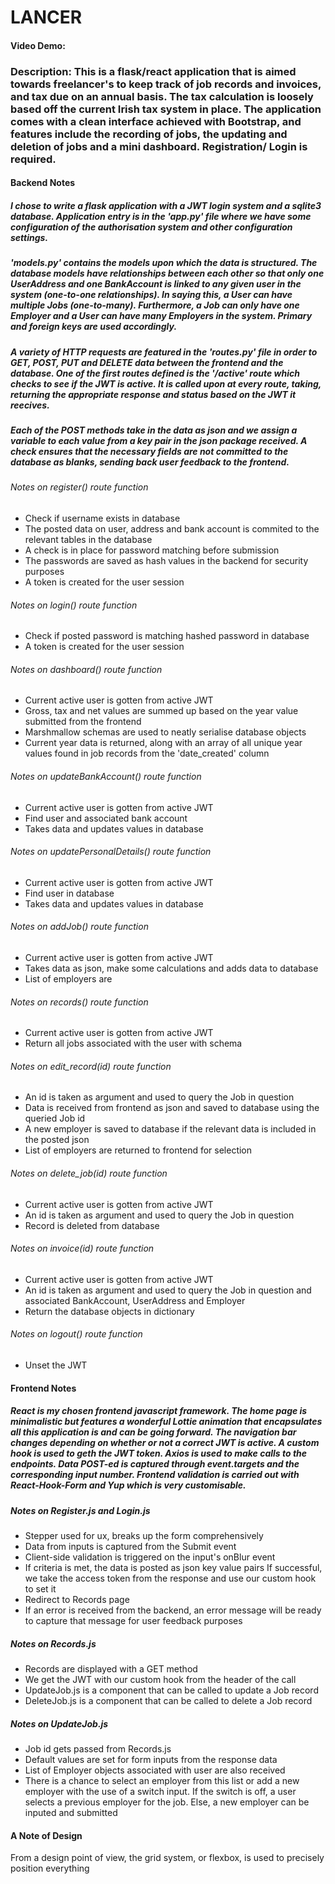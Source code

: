 # LANCER

#### Video Demo:

### Description: This is a flask/react application that is aimed towards freelancer's to keep track of job records and invoices, and tax due on an annual basis. The tax calculation is loosely based off the current Irish tax system in place. The application comes with a clean interface achieved with Bootstrap, and features include the recording of jobs, the updating and deletion of jobs and a mini dashboard. Registration/ Login is required.

#### Backend Notes

##### I chose to write a flask application with a JWT login system and a sqlite3 database. Application entry is in the 'app.py' file where we have some configuration of the authorisation system and other configuration settings.

##### 'models.py' contains the models upon which the data is structured. The database models have relationships between each other so that only one UserAddress and one BankAccount is linked to any given user in the system (one-to-one relationships). In saying this, a User can have multiple Jobs (one-to-many). Furthermore, a Job can only have one Employer and a User can have many Employers in the system. Primary and foreign keys are used accordingly.

##### A variety of HTTP requests are featured in the 'routes.py' file in order to GET, POST, PUT and DELETE data between the frontend and the database. One of the first routes defined is the '/active' route which checks to see if the JWT is active. It is called upon at every route, taking, returning the appropriate response and status based on the JWT it reecives.

##### Each of the POST methods take in the data as json and we assign a variable to each value from a key pair in the json package received. A check ensures that the necessary fields are not committed to the database as blanks, sending back user feedback to the frontend.

###### Notes on register() route function

- Check if username exists in database
- The posted data on user, address and bank account is commited to the relevant tables in the database
- A check is in place for password matching before submission
- The passwords are saved as hash values in the backend for security purposes
- A token is created for the user session

###### Notes on login() route function

- Check if posted password is matching hashed password in database
- A token is created for the user session

###### Notes on dashboard() route function

- Current active user is gotten from active JWT
- Gross, tax and net values are summed up based on the year value submitted from the frontend
- Marshmallow schemas are used to neatly serialise database objects
- Current year data is returned, along with an array of all unique year values found in job records from the 'date_created' column

###### Notes on updateBankAccount() route function

- Current active user is gotten from active JWT
- Find user and associated bank account
- Takes data and updates values in database

###### Notes on updatePersonalDetails() route function

- Current active user is gotten from active JWT
- Find user in database
- Takes data and updates values in database

###### Notes on addJob() route function

- Current active user is gotten from active JWT
- Takes data as json, make some calculations and adds data to database
- List of employers are

###### Notes on records() route function

- Current active user is gotten from active JWT
- Return all jobs associated with the user with schema

###### Notes on edit_record(id) route function

- An id is taken as argument and used to query the Job in question
- Data is received from frontend as json and saved to database using the queried Job id
- A new employer is saved to database if the relevant data is included in the posted json
- List of employers are returned to frontend for selection

###### Notes on delete_job(id) route function

- Current active user is gotten from active JWT
- An id is taken as argument and used to query the Job in question
- Record is deleted from database

###### Notes on invoice(id) route function

- Current active user is gotten from active JWT
- An id is taken as argument and used to query the Job in question and associated BankAccount, UserAddress and Employer
- Return the database objects in dictionary

###### Notes on logout() route function

- Unset the JWT

#### Frontend Notes

##### React is my chosen frontend javascript framework. The home page is minimalistic but features a wonderful Lottie animation that encapsulates all this application is and can be going forward. The navigation bar changes depending on whether or not a correct JWT is active. A custom hook is used to geth the JWT token. Axios is used to make calls to the endpoints. Data POST-ed is captured through event.targets and the corresponding input number. Frontend validation is carried out with React-Hook-Form and Yup which is very customisable.

##### Notes on Register.js and Login.js

- Stepper used for ux, breaks up the form comprehensively
- Data from inputs is captured from the Submit event
- Client-side validation is triggered on the input's onBlur event
- If criteria is met, the data is posted as json key value pairs
  If successful, we take the access token from the response and use our custom hook to set it
- Redirect to Records page
- If an error is received from the backend, an error message will be ready to capture that message for user feedback purposes

##### Notes on Records.js

- Records are displayed with a GET method
- We get the JWT with our custom hook from the header of the call
- UpdateJob.js is a component that can be called to update a Job record
- DeleteJob.js is a component that can be called to delete a Job record

##### Notes on UpdateJob.js

- Job id gets passed from Records.js
- Default values are set for form inputs from the response data
- List of Employer objects associated with user are also received
- There is a chance to select an employer from this list or add a new employer with the use of a switch input. If the switch is off, a user selects a previous employer for the job. Else, a new employer can be inputed and submitted

#### A Note of Design

From a design point of view, the grid system, or flexbox, is used to precisely position everything

<!-- Activate virtual environment
-> source env/bin/activate

Install requirements.txt and package.json respectively
-> pip istall -r requirements.txt
-> npm install

Activate backend
-> python3 app.py

Activate frontend
-> npm start -->
